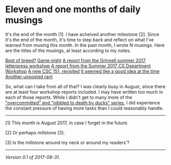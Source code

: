 Eleven and one months of daily musings
=======================================

It's the end of the month [1].  I have acheived another milestone [2].
Since it's the end of the month, it's time to step back and reflect on
what I've learned from musing this month.  In the past month, I wrote
N musings.  Here are the titles of the musings, at least according to 
my notes.

> 
[Best of breed?](best-of-breed-etime)
[Game night](game-night-2017-08-02)
[A report from the Grinnell summer 2017 letterpress workshop](letterpress-2017-08-03)
[A report from the Summer 2017 CS Department Workshop](department-workshop-report-2017-08-07)
[A new CSC 151, revisited](new-csc151-2017-08-07)
[It seemed like a good idea at the time](it-seemed-like-a-good-idea-2017-08-08)
[Another unposted rant](unposted-2017-08-09)

So, what can I take from all of that?  I was clearly busy in August,
since there are at least four workshop reports included.  I may have
written too much in each of those reports.  While I didn't get to
many more of the ["overcommitted" and "nibbled to death by ducks"
series](index-overcommitted), I did experience the constant pressure of
having more tasks than I could reasonably handle.

---

[1] This month is August 2017, in case I forget in the future.

[2] Or perhaps millstone [3].

[3] Is the millstone around my neck or around my readers'?

---

*Version 0.1 of 2017-08-31.*
